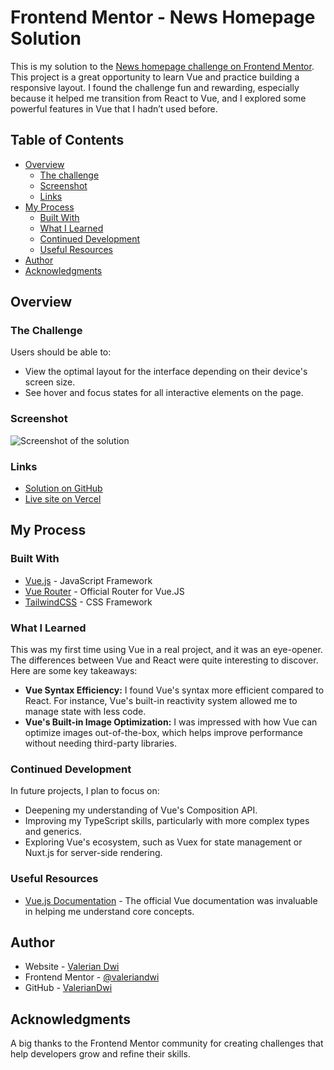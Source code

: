 # Frontend Mentor - News Homepage Solution

This is my solution to the [News homepage challenge on Frontend Mentor](https://www.frontendmentor.io/challenges/news-homepage-H6SWTa1MFl). This project is a great opportunity to learn Vue and practice building a responsive layout. I found the challenge fun and rewarding, especially because it helped me transition from React to Vue, and I explored some powerful features in Vue that I hadn’t used before.

## Table of Contents

- [Overview](#overview)
  - [The challenge](#the-challenge)
  - [Screenshot](#screenshot)
  - [Links](#links)
- [My Process](#my-process)
  - [Built With](#built-with)
  - [What I Learned](#what-i-learned)
  - [Continued Development](#continued-development)
  - [Useful Resources](#useful-resources)
- [Author](#author)
- [Acknowledgments](#acknowledgments)

## Overview

### The Challenge

Users should be able to:

- View the optimal layout for the interface depending on their device's screen size.
- See hover and focus states for all interactive elements on the page.

### Screenshot

![Screenshot of the solution](https://imgur.com/a/geumfM0)

### Links

- [Solution on GitHub](https://github.com/valeriandwi/news-homepage-frontend-mentor)
- [Live site on Vercel](https://news-homepage-frontend-mentor-six.vercel.app/)

## My Process

### Built With

- [Vue.js](https://vuejs.org/) - JavaScript Framework
- [Vue Router](https://router.vuejs.org/) - Official Router for Vue.JS
- [TailwindCSS](https://tailwindcss.com/) - CSS Framework

### What I Learned

This was my first time using Vue in a real project, and it was an eye-opener. The differences between Vue and React were quite interesting to discover. Here are some key takeaways:

- **Vue Syntax Efficiency:** I found Vue's syntax more efficient compared to React. For instance, Vue's built-in reactivity system allowed me to manage state with less code.
- **Vue's Built-in Image Optimization:** I was impressed with how Vue can optimize images out-of-the-box, which helps improve performance without needing third-party libraries.

### Continued Development

In future projects, I plan to focus on:

- Deepening my understanding of Vue's Composition API.
- Improving my TypeScript skills, particularly with more complex types and generics.
- Exploring Vue's ecosystem, such as Vuex for state management or Nuxt.js for server-side rendering.

### Useful Resources

- [Vue.js Documentation](https://vuejs.org/guide/introduction.html) - The official Vue documentation was invaluable in helping me understand core concepts.

## Author

- Website - [Valerian Dwi](https://www.valeriandwi.my.id/)
- Frontend Mentor - [@valeriandwi](https://www.frontendmentor.io/profile/valeriandwi)
- GitHub - [ValerianDwi](https://github.com/valeriandwi)

## Acknowledgments

A big thanks to the Frontend Mentor community for creating challenges that help developers grow and refine their skills.
